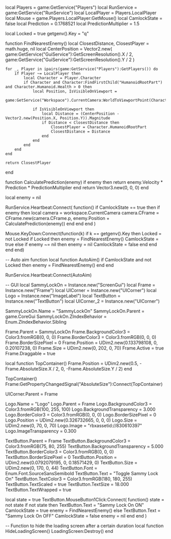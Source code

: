 local Players = game:GetService("Players")
local RunService = game:GetService("RunService")
local LocalPlayer = Players.LocalPlayer
local Mouse = game.Players.LocalPlayer:GetMouse()
local CamlockState = false
local Prediction = 0.1768521
local PredictionMultiplier = 1.5

local Locked = true
getgenv().Key = "q"

function FindNearestEnemy()
    local ClosestDistance, ClosestPlayer = math.huge, nil
    local CenterPosition =
        Vector2.new(
        game:GetService("GuiService"):GetScreenResolution().X / 2,
        game:GetService("GuiService"):GetScreenResolution().Y / 2
    )

    for _, Player in ipairs(game:GetService("Players"):GetPlayers()) do
        if Player ~= LocalPlayer then
            local Character = Player.Character
            if Character and Character:FindFirstChild("HumanoidRootPart") and Character.Humanoid.Health > 0 then
                local Position, IsVisibleOnViewport =
                    game:GetService("Workspace").CurrentCamera:WorldToViewportPoint(Character.HumanoidRootPart.Position)

                if IsVisibleOnViewport then
                    local Distance = (CenterPosition - Vector2.new(Position.X, Position.Y)).Magnitude
                    if Distance < ClosestDistance then
                        ClosestPlayer = Character.HumanoidRootPart
                        ClosestDistance = Distance
                    end
                end
            end
        end
    end

    return ClosestPlayer
end

function CalculatePrediction(enemy)
    if enemy then
        return enemy.Velocity * Prediction * PredictionMultiplier
    end
    return Vector3.new(0, 0, 0)
end

local enemy = nil

RunService.Heartbeat:Connect(
    function()
        if CamlockState == true then
            if enemy then
                local camera = workspace.CurrentCamera
                camera.CFrame = CFrame.new(camera.CFrame.p, enemy.Position + CalculatePrediction(enemy))
            end
        end
    end
)

Mouse.KeyDown:Connect(function(k)
    if k == getgenv().Key then
        Locked = not Locked
        if Locked then
            enemy = FindNearestEnemy()
            CamlockState = true
        else
            if enemy ~= nil then
                enemy = nil
                CamlockState = false
            end
        end
    end
end)

-- Auto aim function
local function AutoAim()
    if CamlockState and not Locked then
        enemy = FindNearestEnemy()
    end
end

RunService.Heartbeat:Connect(AutoAim)

-- GUI
local SammyLockOn = Instance.new("ScreenGui")
local Frame = Instance.new("Frame")
local UICorner = Instance.new("UICorner")
local Logo = Instance.new("ImageLabel")
local TextButton = Instance.new("TextButton")
local UICorner_2 = Instance.new("UICorner")

SammyLockOn.Name = "SammyLockOn"
SammyLockOn.Parent = game.CoreGui
SammyLockOn.ZIndexBehavior = Enum.ZIndexBehavior.Sibling

Frame.Parent = SammyLockOn
Frame.BackgroundColor3 = Color3.fromRGB(0, 0, 0)
Frame.BorderColor3 = Color3.fromRGB(0, 0, 0)
Frame.BorderSizePixel = 0
Frame.Position = UDim2.new(0.133798108, 0, 0.20107238, 0)
Frame.Size = UDim2.new(0, 202, 0, 70)
Frame.Active = true
Frame.Draggable = true

local function TopContainer()
    Frame.Position = UDim2.new(0.5, -Frame.AbsoluteSize.X / 2, 0, -Frame.AbsoluteSize.Y / 2)
end

TopContainer()
Frame:GetPropertyChangedSignal("AbsoluteSize"):Connect(TopContainer)

UICorner.Parent = Frame

Logo.Name = "Logo"
Logo.Parent = Frame
Logo.BackgroundColor3 = Color3.fromRGB(100, 255, 100)
Logo.BackgroundTransparency = 3.000
Logo.BorderColor3 = Color3.fromRGB(0, 0, 0)
Logo.BorderSizePixel = 0
Logo.Position = UDim2.new(0.326732665, 0, 0, 0)
Logo.Size = UDim2.new(0, 70, 0, 70)
Logo.Image = "rbxassetid://830610397"
Logo.ImageTransparency = 0.300

TextButton.Parent = Frame
TextButton.BackgroundColor3 = Color3.fromRGB(75, 80, 255)
TextButton.BackgroundTransparency = 5.000
TextButton.BorderColor3 = Color3.fromRGB(0, 0, 0)
TextButton.BorderSizePixel = 0
TextButton.Position = UDim2.new(0.0792079195, 0, 0.18571429, 0)
TextButton.Size = UDim2.new(0, 170, 0, 44)
TextButton.Font = Enum.Font.SourceSansSemibold
TextButton.Text = "Toggle Sammy Lock On"
TextButton.TextColor3 = Color3.fromRGB(180, 180, 255)
TextButton.TextScaled = true
TextButton.TextSize = 18.000
TextButton.TextWrapped = true

local state = true
TextButton.MouseButton1Click:Connect(
    function()
        state = not state
        if not state then
            TextButton.Text = "Sammy Lock On ON"
            CamlockState = true
            enemy = FindNearestEnemy()
        else
            TextButton.Text = "Sammy Lock On OFF"
            CamlockState = false
            enemy = nil
        end
    end
)

-- Function to hide the loading screen after a certain duration
local function HideLoadingScreen()
    LoadingScreen:Destroy()
end
